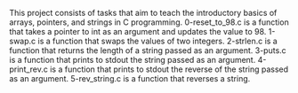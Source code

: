 This project consists of tasks that aim to teach the introductory basics of arrays, pointers, and strings in C programming.
0-reset_to_98.c is a function that takes a pointer to int as an argument and updates the value to 98.
1-swap.c is a function that swaps the values of two integers.
2-strlen.c is a function that returns the length of a string passed as an argument.
3-puts.c is a function that prints to stdout the string passed as an argument.
4-print_rev.c is a function that prints to stdout the reverse of the string passed as an argument.
5-rev_string.c is a function that reverses a string.

